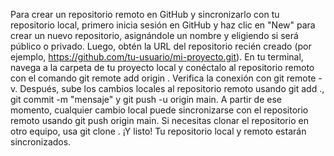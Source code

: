 Para crear un repositorio remoto en GitHub y sincronizarlo con tu repositorio local, primero inicia sesión en GitHub y haz clic en "New" para crear un nuevo repositorio, asignándole un nombre y eligiendo si será público o privado. Luego, obtén la URL del repositorio recién creado (por ejemplo, https://github.com/tu-usuario/mi-proyecto.git). En tu terminal, navega a la carpeta de tu proyecto local y conéctalo al repositorio remoto con el comando git remote add origin <URL>. Verifica la conexión con git remote -v. Después, sube los cambios locales al repositorio remoto usando git add ., git commit -m "mensaje" y git push -u origin main. A partir de ese momento, cualquier cambio local puede sincronizarse con el repositorio remoto usando git push origin main. Si necesitas clonar el repositorio en otro equipo, usa git clone <URL>. ¡Y listo! Tu repositorio local y remoto estarán sincronizados.